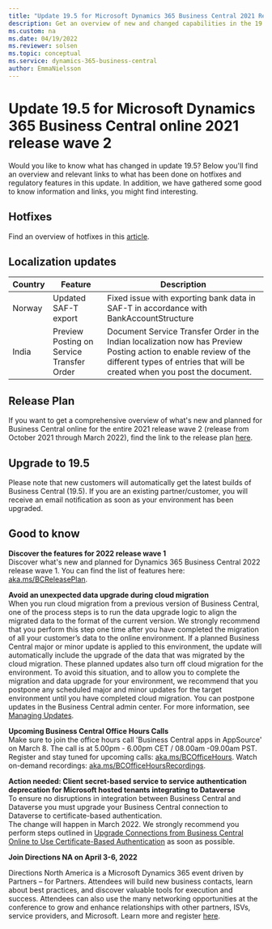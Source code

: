 ```yaml
---
title: "Update 19.5 for Microsoft Dynamics 365 Business Central 2021 Release Wave 2"
description: Get an overview of new and changed capabilities in the 19.5 update of Business Central online, which is part of 2021 release wave 2.
ms.custom: na
ms.date: 04/19/2022
ms.reviewer: solsen
ms.topic: conceptual
ms.service: dynamics-365-business-central
author: EmmaNielsson
---
```


# Update 19.5 for Microsoft Dynamics 365 Business Central online 2021 release wave 2

Would you like to know what has changed in update 19.5? Below you'll find an overview and relevant links to what has been done on hotfixes and regulatory features in this update. In addition, we have gathered some good to know information and links, you might find interesting.

## Hotfixes
Find an overview of hotfixes in this [article](https://support.microsoft.com/en-us/topic/update-19-5-for-microsoft-dynamics-365-business-central-on-premises-2021-release-wave-2-application-build-19-5-36700-platform-build-19-0-36625-c9b94708-c269-4b64-a288-1d7c7c50f919).

## Localization updates

| Country| Feature  |Description|
|-------------|--------------|--------------|
|Norway | Updated SAF-T export | Fixed issue with exporting bank data in SAF-T in accordance with BankAccountStructure |
| India | Preview Posting on Service Transfer Order | Document Service Transfer Order in the Indian localization now has Preview Posting action to enable review of the different types of entries that will be created when you post the document. |

## Release Plan  
If you want to get a comprehensive overview of what's new and planned for Business Central online for the entire 2021 release wave 2 (release from October 2021 through March 2022), find the link to the release plan [here](/dynamics365-release-plan/2021wave2/smb/dynamics365-business-central/planned-features).

## Upgrade to 19.5

Please note that new customers will automatically get the latest builds of Business Central (19.5). If you are an existing partner/customer, you will receive an email notification as soon as your environment has been upgraded.

## Good to know

**Discover the features for 2022 release wave 1**  
Discover what's new and planned for Dynamics 365 Business Central 2022 release wave 1. You can find the list of features here: [aka.ms/BCReleasePlan](https://aka.ms/BCReleasePlan).

**Avoid an unexpected data upgrade during cloud migration**  
When you run cloud migration from a previous version of Business Central, one of the process steps is to run the data upgrade logic to align the migrated data to the format of the current version. We strongly recommend that you perform this step one time after you have completed the migration of all your customer’s data to the online environment. If a planned Business Central major or minor update is applied to this environment, the update will automatically include the upgrade of the data that was migrated by the cloud migration. These planned updates also turn off cloud migration for the environment. To avoid this situation, and to allow you to complete the migration and data upgrade for your environment, we recommend that you postpone any scheduled major and minor updates for the target environment until you have completed cloud migration. You can postpone updates in the Business Central admin center. For more information, see [Managing Updates](/dynamics365/business-central/dev-itpro/administration/tenant-admin-center-update-management).  

**Upcoming Business Central Office Hours Calls**  
Make sure to join the office hours call 'Business Central apps in AppSource' on March 8. The call is at 5.00pm - 6.00pm CET / 08.00am -09.00am PST. Register and stay tuned for upcoming calls: [aka.ms/BCOfficeHours](https://aka.ms/BCOfficeHours). Watch on-demand recordings: [aka.ms/BCOfficeHoursRecordings](https://aka.ms/BCOfficeHoursRecordings).  

**Action needed: Client secret-based service to service authentication deprecation for Microsoft hosted tenants integrating to Dataverse**  
To ensure no disruptions in integration between Business Central and Dataverse you must upgrade your Business Central connection to Dataverse to certificate-based authentication.  
The change will happen in March 2022. We strongly recommend you perform steps outlined in [Upgrade Connections from Business Central Online to Use Certificate-Based Authentication](/dynamics365/business-central/admin-how-to-set-up-a-dynamics-crm-connection#upgrade-connections-from-business-central-online-to-use-certificate-based-authentication) as soon as possible.

**Join Directions NA on April 3-6, 2022**  

Directions North America is a Microsoft Dynamics 365 event driven by Partners – for Partners. Attendees will build new business contacts, learn about best practices, and discover valuable tools for execution and success. Attendees can also use the many networking opportunities at the conference to grow and enhance relationships with other partners, ISVs, service providers, and Microsoft. Learn more and register [here](https://www.eventsquid.com/event.cfm?event_id=14536). 
